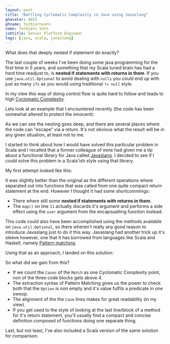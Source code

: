 ```yaml
---
layout: post
title: "Battling Cyclomatic Complexity in Java using Javaslang"
ghavatar: 4453
ghname: torbjornvatn
name: Torbjørn Vatn
jobtitle: Senior Platform Engineer
tags: [java, scala, javaslang]
---
```


<div class="message">
  What does that deeply nested if statement do exactly?
</div>

The last couple of weeks I've been doing some java programming for the first time in 5 years, and something
that my Scala tuned brain has had a hard time readjust to, is **nested if statements with returns in them**. 
If you use `java.util.Optional` to avoid dealing with `nulls` you could end up with just as many `ifs` as you would using 
traditional `!= null` style.

In my view this way of doing control flow is quite hard to follow and leads to high 
[Cyclomatic Complexity](https://en.wikipedia.org/wiki/Cyclomatic_complexity).

Lets look at an example that I encountered recently (the code has been somewhat altered to protect the innocent):

<script src="https://gist.github.com/torbjornvatn/99325d5985ac0c43f3e8.js?file=the_old_ways.java"></script>

As we can see the nesting goes deep, and there are several places where the code can "escape" via a return.
It's not obvious what the result will be in any given situation, at least not to me.

I started to think about how I would have solved this particular problem in Scala and I recalled that a former
colleague of mine had given me a tip about a functional library for Java called [Javaslang](http://www.javaslang.io/).
I decided to see if I could solve this problem in a Scala'ish style using that library.

My first attempt looked like this:

<script src="https://gist.github.com/torbjornvatn/99325d5985ac0c43f3e8.js?file=the_slightly_better_way.java"></script>

It was slightly better than the original as the different operations where separated out into functions that was called
from one quite compact return statement at the end. However I thought it had some shortcommings:

- There where still some **nested if statements with returns in them**. 
- The `map()` on line `11` actually discards it's argument and performs a side effect using the `user` argument from the encapsualting
function instead.

This code could also have been accomplished using the methods available on `java.util.Optional`, so there wheren't really any good
reason to introduce Javaslang just to do it this way. Javaslang had another trick up it's sleeve however, one that it has 
borrowed from languages like Scala and Haskell, namely [Pattern matching](https://en.wikipedia.org/wiki/Pattern_matching).

Using that as an approach, I landed on this solution:

<script src="https://gist.github.com/torbjornvatn/99325d5985ac0c43f3e8.js?file=the_javaslang_way.java"></script>

So what did we gain from this?

- If we count the `Cases` of the `Match` as one Cyclomatic Complexity point, non of the three code blocks gets above 4.
- The extraction syntax of Pattern Matching gives us the power to check both that the `Option` is non empty and it's 
value fulfils a predicate in one swoop.
- The alignment of the the `Case` lines makes for great readability (in my view).
- If you get used to the style of looking at the last line/block of a method for it's return statement, you'll usually find
a compact and concise definition composed of functions doing one separate thing.

Last, but not least, I've also included a Scala version of the same solution for comparison.

<script src="https://gist.github.com/torbjornvatn/99325d5985ac0c43f3e8.js?file=the_scala_way.scala"></script>



